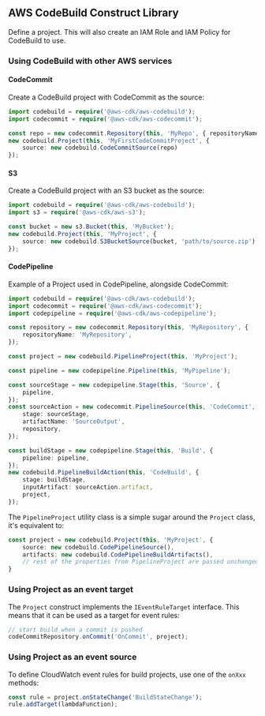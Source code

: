 ## AWS CodeBuild Construct Library

Define a project. This will also create an IAM Role and IAM Policy for CodeBuild to use.

### Using CodeBuild with other AWS services

#### CodeCommit

Create a CodeBuild project with CodeCommit as the source:

```ts
import codebuild = require('@aws-cdk/aws-codebuild');
import codecommit = require('@aws-cdk/aws-codecommit');

const repo = new codecommit.Repository(this, 'MyRepo', { repositoryName: 'foo' });
new codebuild.Project(this, 'MyFirstCodeCommitProject', {
    source: new codebuild.CodeCommitSource(repo)
});
```

#### S3

Create a CodeBuild project with an S3 bucket as the source:

```ts
import codebuild = require('@aws-cdk/aws-codebuild');
import s3 = require('@aws-cdk/aws-s3');

const bucket = new s3.Bucket(this, 'MyBucket');
new codebuild.Project(this, 'MyProject', {
    source: new codebuild.S3BucketSource(bucket, 'path/to/source.zip')
});
```

#### CodePipeline

Example of a Project used in CodePipeline,
alongside CodeCommit:

```ts
import codebuild = require('@aws-cdk/aws-codebuild');
import codecommit = require('@aws-cdk/aws-codecommit');
import codepipeline = require('@aws-cdk/aws-codepipeline');

const repository = new codecommit.Repository(this, 'MyRepository', {
    repositoryName: 'MyRepository',
});

const project = new codebuild.PipelineProject(this, 'MyProject');

const pipeline = new codepipeline.Pipeline(this, 'MyPipeline');

const sourceStage = new codepipeline.Stage(this, 'Source', {
    pipeline,
});
const sourceAction = new codecommit.PipelineSource(this, 'CodeCommit', {
    stage: sourceStage,
    artifactName: 'SourceOutput',
    repository,
});

const buildStage = new codepipeline.Stage(this, 'Build', {
    pipeline: pipeline,
});
new codebuild.PipelineBuildAction(this, 'CodeBuild', {
    stage: buildStage,
    inputArtifact: sourceAction.artifact,
    project,
});
```

The `PipelineProject` utility class is a simple sugar around the `Project` class,
it's equivalent to:

```ts
const project = new codebuild.Project(this, 'MyProject', {
    source: new codebuild.CodePipelineSource(),
    artifacts: new codebuild.CodePipelineBuildArtifacts(),
    // rest of the properties from PipelineProject are passed unchanged...
}
```

### Using Project as an event target

The `Project` construct implements the `IEventRuleTarget` interface. This means that it can be
used as a target for event rules:

```ts
// start build when a commit is pushed
codeCommitRepository.onCommit('OnCommit', project);
```

### Using Project as an event source

To define CloudWatch event rules for build projects, use one of the `onXxx` methods:

```ts
const rule = project.onStateChange('BuildStateChange');
rule.addTarget(lambdaFunction);
```
